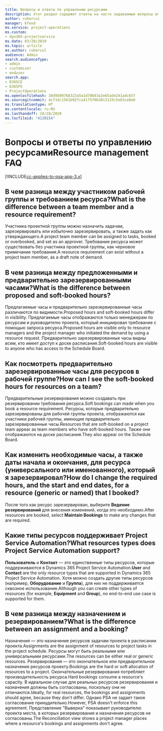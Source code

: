 ```yaml
---
title: Вопросы и ответы по управлению ресурсами
description: Этот раздел содержит ответы на часто задаваемые вопросы об управлении ресурсами.
author: ruhercul
manager: kfend
ms.service: project-operations
ms.custom:
- dyn365-projectservice
ms.date: 03/28/2019
ms.topic: article
ms.author: ruhercul
audience: Admin
search.audienceType:
- admin
- customizer
- enduser
search.app:
- D365CE
- D365PS
- ProjectOperations
ms.openlocfilehash: 38d9509768323a5a1d78683a2e65ade241adc65f
ms.sourcegitcommit: 4cf1dc1561b92fca4175f0b3813133c5e63ce8e6
ms.translationtype: HT
ms.contentlocale: ru-RU
ms.lasthandoff: 10/28/2020
ms.locfileid: "4120154"
---
```

# <a name="resource-management-faq"></a><span data-ttu-id="906b7-103">Вопросы и ответы по управлению ресурсами</span><span class="sxs-lookup"><span data-stu-id="906b7-103">Resource management FAQ</span></span>

[!INCLUDE[cc-applies-to-psa-app-3.x](../includes/cc-applies-to-psa-app-3x.md)]

## <a name="what-is-the-difference-between-a-team-member-and-a-resource-requirement"></a><span data-ttu-id="906b7-104">В чем разница между участником рабочей группы и требованием ресурса?</span><span class="sxs-lookup"><span data-stu-id="906b7-104">What is the difference between a team member and a resource requirement?</span></span>

<span data-ttu-id="906b7-105">Участника проектной группы можно назначить задачам, зарезервировать или избыточно зарезервировать, а также задать как утверждающего.</span><span class="sxs-lookup"><span data-stu-id="906b7-105">A project team member can be assigned to tasks, booked or overbooked, and set as an approver.</span></span> <span data-ttu-id="906b7-106">Требование ресурса может существовать без участника проектной группы, как черновое примечание требования.</span><span class="sxs-lookup"><span data-stu-id="906b7-106">A resource requirement can exist without a project team member, as a draft note of demand.</span></span> 

## <a name="what-is-the-difference-between-proposed-and-soft-booked-hours"></a><span data-ttu-id="906b7-107">В чем разница между предложенными и предварительно зарезервированными часами?</span><span class="sxs-lookup"><span data-stu-id="906b7-107">What is the difference between proposed and soft-booked hours?</span></span>

<span data-ttu-id="906b7-108">Предлагаемые часы и предварительно зарезервированные часы различаются по видимости.</span><span class="sxs-lookup"><span data-stu-id="906b7-108">Proposed hours and soft-booked hours differ in visibility.</span></span> <span data-ttu-id="906b7-109">Предлагаемые часы отображаются только менеджерам по ресурсам и руководителю проекта, который инициировал требование с помощью запроса ресурса.</span><span class="sxs-lookup"><span data-stu-id="906b7-109">Proposed hours are visible only to resource managers and the project manager who initiated the demand by using a resource request.</span></span> <span data-ttu-id="906b7-110">Предварительно зарезервированные часы видны всем, кто имеет доступ к доске расписания.</span><span class="sxs-lookup"><span data-stu-id="906b7-110">Soft-booked hours are visible to anyone who has access to the Schedule Board.</span></span>

## <a name="how-can-i-see-the-soft-booked-hours-for-resources-on-a-team"></a><span data-ttu-id="906b7-111">Как посмотреть предварительно зарезервированные часы для ресурсов в рабочей группе?</span><span class="sxs-lookup"><span data-stu-id="906b7-111">How can I see the soft-booked hours for resources on a team?</span></span>

<span data-ttu-id="906b7-112">Предварительные резервирования можно создавать при резервировании требования ресурса.</span><span class="sxs-lookup"><span data-stu-id="906b7-112">Soft bookings can made when you book a resource requirement.</span></span> <span data-ttu-id="906b7-113">Ресурсы, которые предварительно зарезервированы для рабочей группы проекта, отображаются как участники рабочей группы, имеющие предварительно зарезервированные часы.</span><span class="sxs-lookup"><span data-stu-id="906b7-113">Resources that are soft-booked on a project team appear as team members who have soft-booked hours.</span></span> <span data-ttu-id="906b7-114">Также они отображаются на доске расписания.</span><span class="sxs-lookup"><span data-stu-id="906b7-114">They also appear on the Schedule Board.</span></span>

## <a name="how-do-i-change-the-required-hours-and-the-start-and-end-dates-for-a-resource-generic-or-named-that-i-booked"></a><span data-ttu-id="906b7-115">Как изменить необходимые часы, а также даты начала и окончания, для ресурса (универсального или именованного), который я зарезервировал?</span><span class="sxs-lookup"><span data-stu-id="906b7-115">How do I change the required hours, and the start and end dates, for a resource (generic or named) that I booked?</span></span>

<span data-ttu-id="906b7-116">После того как ресурс зарезервирован, выберите **Ведение резервирований** для внесения изменений, когда это необходимо.</span><span class="sxs-lookup"><span data-stu-id="906b7-116">After resources are booked, select **Maintain Bookings** to make any changes that are required.</span></span>

## <a name="what-resources-types-does-project-service-automation-support"></a><span data-ttu-id="906b7-117">Какие типы ресурсов поддерживает Project Service Automation?</span><span class="sxs-lookup"><span data-stu-id="906b7-117">What resources types does Project Service Automation support?</span></span>

<span data-ttu-id="906b7-118">**Пользователь** и **Контакт** — это единственные типы ресурсов, которые поддерживаются в Dynamics 365 Project Service Automation.</span><span class="sxs-lookup"><span data-stu-id="906b7-118">**User** and **Contact** are the only resource types that are supported in Dynamics 365 Project Service Automation.</span></span> <span data-ttu-id="906b7-119">Хотя можно создать другие типы ресурсов (например, **Оборудование** и **Группа**), для них не поддерживается сквозное использование.</span><span class="sxs-lookup"><span data-stu-id="906b7-119">Although you can create other types of resources (for example, **Equipment** and **Group**), no end-to-end use case is supported for them.</span></span>

## <a name="what-is-the-difference-between-an-assignment-and-a-booking"></a><span data-ttu-id="906b7-120">В чем разница между назначением и резервированием?</span><span class="sxs-lookup"><span data-stu-id="906b7-120">What is the difference between an assignment and a booking?</span></span>

<span data-ttu-id="906b7-121">Назначения — это назначение ресурсов задачам проекта в расписании проекта.</span><span class="sxs-lookup"><span data-stu-id="906b7-121">Assignments are the assignment of resources to project tasks in the project schedule.</span></span> <span data-ttu-id="906b7-122">Ресурсы могут быть реальными или универсальными ресурсами.</span><span class="sxs-lookup"><span data-stu-id="906b7-122">The resources can be either real or generic resources.</span></span> <span data-ttu-id="906b7-123">Резервирования — это окончательное или предварительное назначение ресурсов проекту.</span><span class="sxs-lookup"><span data-stu-id="906b7-123">Bookings are the hard or soft allocation of resources to a project.</span></span> <span data-ttu-id="906b7-124">Окончательные резервирования потребляет производительность ресурса.</span><span class="sxs-lookup"><span data-stu-id="906b7-124">Hard bookings consume a resource's capacity.</span></span> <span data-ttu-id="906b7-125">В идеальном случае для реальных ресурсов резервирования и назначения должны быть согласованы, поскольку они не отличаются.</span><span class="sxs-lookup"><span data-stu-id="906b7-125">Ideally, for real resources, the bookings and assignments should agree, because they don't differ.</span></span> <span data-ttu-id="906b7-126">Однако PSA не задает такое согласование принудительно.</span><span class="sxs-lookup"><span data-stu-id="906b7-126">However, PSA doesn't enforce this agreement.</span></span> <span data-ttu-id="906b7-127">Представление "Выверка" показывает руководителю проекта места, в которых резервирования и назначения ресурсов не согласованы.</span><span class="sxs-lookup"><span data-stu-id="906b7-127">The Reconciliation view shows a project manager places where a resource's bookings and assignments don't agree.</span></span>
